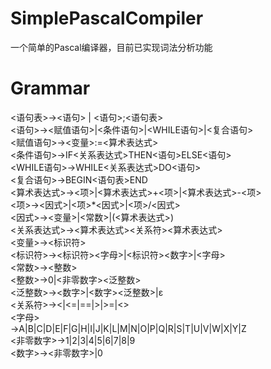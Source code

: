 # SimplePascalCompiler
一个简单的Pascal编译器，目前已实现词法分析功能

# Grammar
<语句表>→<语句> | <语句>;<语句表></br>
<语句>→<赋值语句>|<条件语句>|<WHILE语句>|<复合语句></br>
<赋值语句>→<变量>:=<算术表达式></br>
<条件语句>→IF<关系表达式>THEN<语句>ELSE<语句></br>
<WHILE语句>→WHILE<关系表达式>DO<语句></br>
<复合语句>→BEGIN<语句表>END</br>
<算术表达式>→<项>|<算术表达式>+<项>|<算术表达式>-<项></br>
<项>→<因式>|<项>*<因式>|<项>/<因式></br>
<因式>→<变量>|<常数>|(<算术表达式>)</br>
<关系表达式>→<算术表达式><关系符><算术表达式></br>
<变量>→<标识符></br>
<标识符>→<标识符><字母>|<标识符><数字>|<字母></br>
<常数>→<整数></br>
<整数>→0|<非零数字><泛整数></br>
<泛整数>→<数字>|<数字><泛整数>|ε</br>
<关系符>→<|<=|==|>|>=|<></br>
<字母></br>
→A|B|C|D|E|F|G|H|I|J|K|L|M|N|O|P|Q|R|S|T|U|V|W|X|Y|Z</br>
<非零数字>→1|2|3|4|5|6|7|8|9</br>
<数字>→<非零数字>|0</br>
